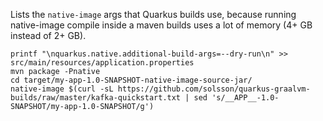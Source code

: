 
Lists the `native-image` args that Quarkus builds use,
because running native-image compile inside a maven builds uses a lot of memory
(4+ GB instead of 2+ GB).

```
printf "\nquarkus.native.additional-build-args=--dry-run\n" >> src/main/resources/application.properties
mvn package -Pnative
cd target/my-app-1.0-SNAPSHOT-native-image-source-jar/
native-image $(curl -sL https://github.com/solsson/quarkus-graalvm-builds/raw/master/kafka-quickstart.txt | sed 's/__APP__-1.0-SNAPSHOT/my-app-1.0-SNAPSHOT/g')
```

